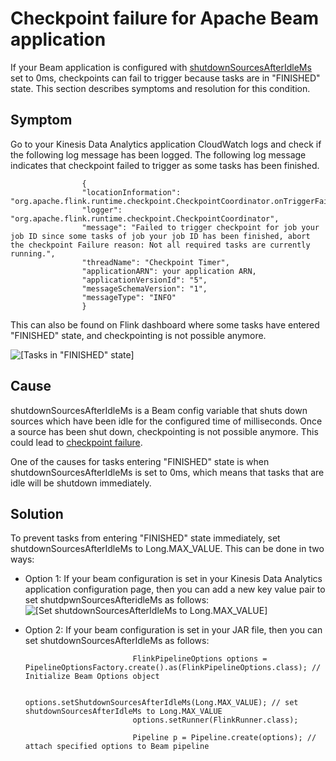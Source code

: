 # Checkpoint failure for Apache Beam application<a name="troubleshooting-chk-failure-beam"></a>

If your Beam application is configured with [shutdownSourcesAfterIdleMs](https://beam.apache.org/documentation/runners/flink/#:~:text=shutdownSourcesAfterIdleMs) set to 0ms, checkpoints can fail to trigger because tasks are in "FINISHED" state\. This section describes symptoms and resolution for this condition\. 

## Symptom<a name="troubleshooting-chk-failure-beam-symptoms"></a>

Go to your Kinesis Data Analytics application CloudWatch logs and check if the following log message has been logged\. The following log message indicates that checkpoint failed to trigger as some tasks has been finished\. 

```
                {
                "locationInformation": "org.apache.flink.runtime.checkpoint.CheckpointCoordinator.onTriggerFailure(CheckpointCoordinator.java:888)",
                "logger": "org.apache.flink.runtime.checkpoint.CheckpointCoordinator",
                "message": "Failed to trigger checkpoint for job your job ID since some tasks of job your job ID has been finished, abort the checkpoint Failure reason: Not all required tasks are currently running.",
                "threadName": "Checkpoint Timer",
                "applicationARN": your application ARN,
                "applicationVersionId": "5",
                "messageSchemaVersion": "1",
                "messageType": "INFO"
                }
```

This can also be found on Flink dashboard where some tasks have entered "FINISHED" state, and checkpointing is not possible anymore\.

![\[Tasks in "FINISHED" state\]](http://docs.aws.amazon.com/kinesisanalytics/latest/java/)

## Cause<a name="troubleshooting-chk-failure-beam-causes"></a>

shutdownSourcesAfterIdleMs is a Beam config variable that shuts down sources which have been idle for the configured time of milliseconds\. Once a source has been shut down, checkpointing is not possible anymore\. This could lead to [checkpoint failure](https://issues.apache.org/jira/browse/FLINK-2491)\. 

One of the causes for tasks entering "FINISHED" state is when shutdownSourcesAfterIdleMs is set to 0ms, which means that tasks that are idle will be shutdown immediately\.

## Solution<a name="troubleshooting-chk-failure-beam-solution"></a>

To prevent tasks from entering "FINISHED" state immediately, set shutdownSourcesAfterIdleMs to Long\.MAX\_VALUE\. This can be done in two ways:
+ Option 1: If your beam configuration is set in your Kinesis Data Analytics application configuration page, then you can add a new key value pair to set shutdpwnSourcesAfteridleMs as follows:  
![\[Set shutdownSourcesAfterIdleMs to Long.MAX_VALUE\]](http://docs.aws.amazon.com/kinesisanalytics/latest/java/)
+ Option 2: If your beam configuration is set in your JAR file, then you can set shutdownSourcesAfterIdleMs as follows:

  ```
                          FlinkPipelineOptions options = PipelineOptionsFactory.create().as(FlinkPipelineOptions.class); // Initialize Beam Options object
  
                          options.setShutdownSourcesAfterIdleMs(Long.MAX_VALUE); // set shutdownSourcesAfterIdleMs to Long.MAX_VALUE
                          options.setRunner(FlinkRunner.class);
  
                          Pipeline p = Pipeline.create(options); // attach specified options to Beam pipeline
  ```